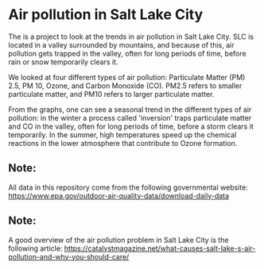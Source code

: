 # Air pollution in Salt Lake City

The is a project to look at the trends in air pollution in Salt Lake City. SLC is located in a valley surrounded by mountains, and because of this, air pollution gets trapped in the valley, often for long periods of time, before rain or snow temporarily clears it. 

We looked at four different types of air pollution: Particulate Matter (PM) 2.5, PM 10, Ozone, and Carbon Monoxide (CO). PM2.5 refers to smaller particulate matter, and PM10 refers to larger particulate matter.

From the graphs, one can see a seasonal trend in the different types of air pollution: in the winter a process called 'inversion' traps particulate matter and CO in the valley, often for long periods of time, before a storm clears it temporarily. In the summer, high temperatures speed up the chemical reactions in the lower atmosphere that contribute to Ozone formation.

## Note:

All data in this repository come from the following governmental website: https://www.epa.gov/outdoor-air-quality-data/download-daily-data

## Note:

A good overview of the air pollution problem in Salt Lake City is the following article: https://catalystmagazine.net/what-causes-salt-lake-s-air-pollution-and-why-you-should-care/
